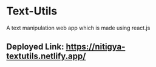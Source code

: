 # Text-Utils
 A text manipulation web app which is made using react.js

## Deployed Link: https://nitigya-textutils.netlify.app/
